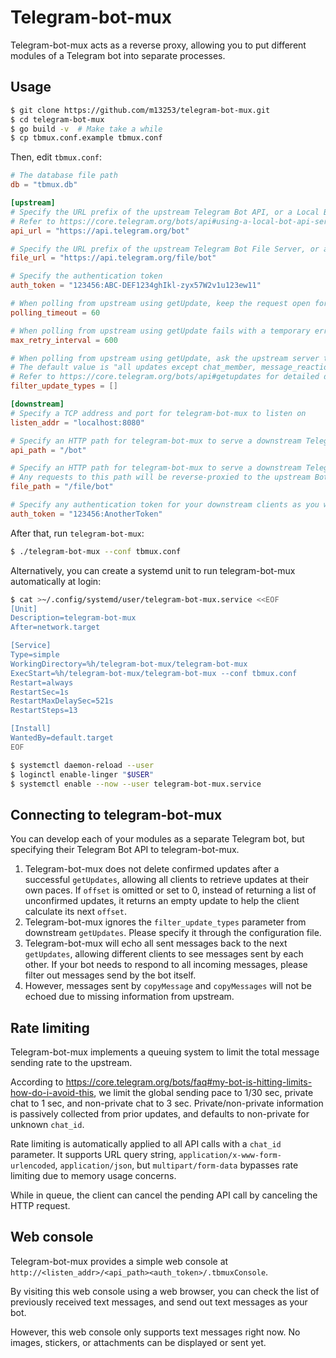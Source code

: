 # Telegram-bot-mux

Telegram-bot-mux acts as a reverse proxy, allowing you to put different modules of a Telegram bot into separate processes.

## Usage

```bash
$ git clone https://github.com/m13253/telegram-bot-mux.git
$ cd telegram-bot-mux
$ go build -v  # Make take a while
$ cp tbmux.conf.example tbmux.conf
```

Then, edit `tbmux.conf`:
```toml
# The database file path
db = "tbmux.db"

[upstream]
# Specify the URL prefix of the upstream Telegram Bot API, or a Local Bot API Server.
# Refer to https://core.telegram.org/bots/api#using-a-local-bot-api-server for information about Local Bot API Servers.
api_url = "https://api.telegram.org/bot"

# Specify the URL prefix of the upstream Telegram Bot File Server, or a Local Bot API Server.
file_url = "https://api.telegram.org/file/bot"

# Specify the authentication token
auth_token = "123456:ABC-DEF1234ghIkl-zyx57W2v1u123ew11"

# When polling from upstream using getUpdate, keep the request open for this number of seconds.
polling_timeout = 60

# When polling from upstream using getUpdate fails with a temporary error, telegram-bot-mux will retry after 1, 2, 4, 8, …, max_retry_interval seconds
max_retry_interval = 600

# When polling from upstream using getUpdate, ask the upstream server to only send these update types.
# The default value is "all updates except chat_member, message_reaction, and message_reaction_count"
# Refer to https://core.telegram.org/bots/api#getupdates for detailed description.
filter_update_types = []

[downstream]
# Specify a TCP address and port for telegram-bot-mux to listen on
listen_addr = "localhost:8080"

# Specify an HTTP path for telegram-bot-mux to serve a downstream Telegram Bot API
api_path = "/bot"

# Specify an HTTP path for telegram-bot-mux to serve a downstream Telegram Bot File Server
# Any requests to this path will be reverse-proxied to the upstream Bot File Server
file_path = "/file/bot"

# Specify any authentication token for your downstream clients as you wish
auth_token = "123456:AnotherToken"
```

After that, run `telegram-bot-mux`:
```bash
$ ./telegram-bot-mux --conf tbmux.conf
```

Alternatively, you can create a systemd unit to run telegram-bot-mux automatically at login:
```bash
$ cat >~/.config/systemd/user/telegram-bot-mux.service <<EOF
[Unit]
Description=telegram-bot-mux
After=network.target

[Service]
Type=simple
WorkingDirectory=%h/telegram-bot-mux/telegram-bot-mux
ExecStart=%h/telegram-bot-mux/telegram-bot-mux --conf tbmux.conf
Restart=always
RestartSec=1s
RestartMaxDelaySec=521s
RestartSteps=13

[Install]
WantedBy=default.target
EOF

$ systemctl daemon-reload --user
$ loginctl enable-linger "$USER"
$ systemctl enable --now --user telegram-bot-mux.service
```

## Connecting to telegram-bot-mux

You can develop each of your modules as a separate Telegram bot, but specifying their Telegram Bot API to telegram-bot-mux.

1. Telegram-bot-mux does not delete confirmed updates after a successful `getUpdates`, allowing all clients to retrieve updates at their own paces. If `offset` is omitted or set to 0, instead of returning a list of unconfirmed updates, it returns an empty update to help the client calculate its next `offset`.
2. Telegram-bot-mux ignores the `filter_update_types` parameter from downstream `getUpdates`. Please specify it through the configuration file.
3. Telegram-bot-mux will echo all sent messages back to the next `getUpdates`, allowing different clients to see messages sent by each other. If your bot needs to respond to all incoming messages, please filter out messages send by the bot itself.
4. However, messages sent by `copyMessage` and `copyMessages` will not be echoed due to missing information from upstream.

## Rate limiting

Telegram-bot-mux implements a queuing system to limit the total message sending rate to the upstream.

According to <https://core.telegram.org/bots/faq#my-bot-is-hitting-limits-how-do-i-avoid-this>, we limit the global sending pace to 1/30 sec, private chat to 1 sec, and non-private chat to 3 sec. Private/non-private information is passively collected from prior updates, and defaults to non-private for unknown `chat_id`.

Rate limiting is automatically applied to all API calls with a `chat_id` parameter. It supports URL query string, `application/x-www-form-urlencoded`, `application/json`, but `multipart/form-data` bypasses rate limiting due to memory usage concerns.

While in queue, the client can cancel the pending API call by canceling the HTTP request.

## Web console

Telegram-bot-mux provides a simple web console at `http://<listen_addr>/<api_path><auth_token>/.tbmuxConsole`.

By visiting this web console using a web browser, you can check the list of previously received text messages, and send out text messages as your bot.

However, this web console only supports text messages right now. No images, stickers, or attachments can be displayed or sent yet.

